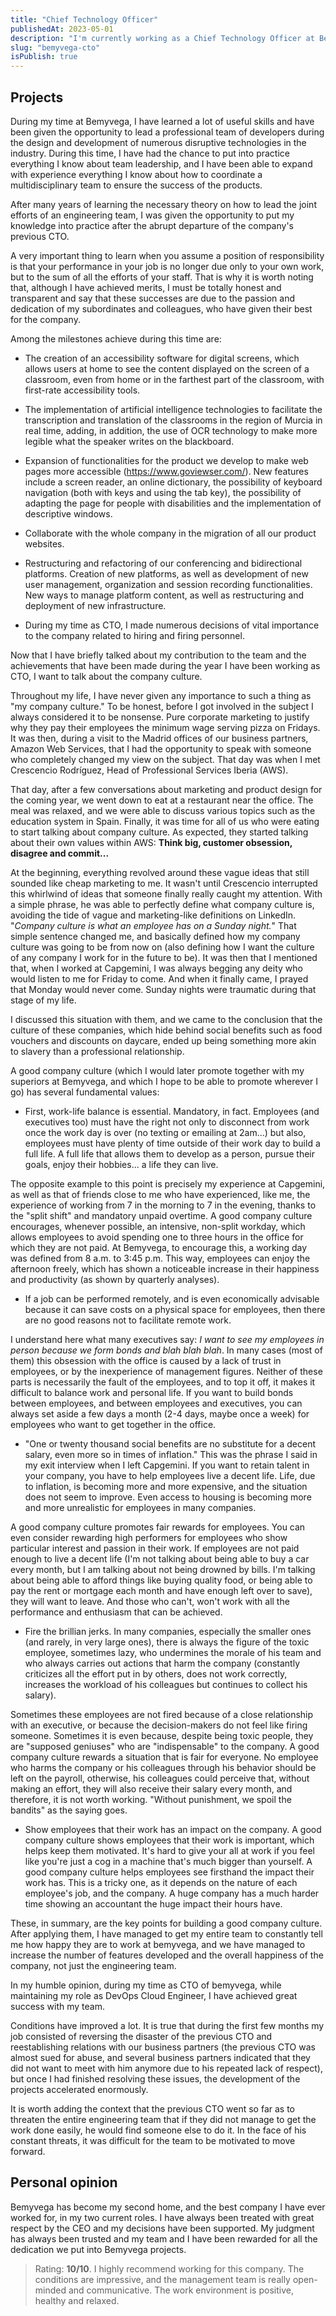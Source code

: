 ```yaml
---
title: "Chief Technology Officer"
publishedAt: 2023-05-01
description: "I'm currently working as a Chief Technology Officer at Bemyvega"
slug: "bemyvega-cto"
isPublish: true
---
```


## Projects

During my time at Bemyvega, I have learned a lot of useful skills and have been given the opportunity to lead a professional team of developers during the design and development of numerous disruptive technologies in the industry. During this time, I have had the chance to put into practice everything I know about team leadership, and I have been able to expand with experience everything I know about how to coordinate a multidisciplinary team to ensure the success of the products.

After many years of learning the necessary theory on how to lead the joint efforts of an engineering team, I was given the opportunity to put my knowledge into practice after the abrupt departure of the company's previous CTO.

A very important thing to learn when you assume a position of responsibility is that your performance in your job is no longer due only to your own work, but to the sum of all the efforts of your staff. That is why it is worth noting that, although I have achieved merits, I must be totally honest and transparent and say that these successes are due to the passion and dedication of my subordinates and colleagues, who have given their best for the company.

Among the milestones achieve during this time are:

- The creation of an accessibility software for digital screens, which allows users at home to see the content displayed on the screen of a classroom, even from home or in the farthest part of the classroom, with first-rate accessibility tools.

- The implementation of artificial intelligence technologies to facilitate the transcription and translation of the classrooms in the region of Murcia in real time, adding, in addition, the use of OCR technology to make more legible what the speaker writes on the blackboard.

- Expansion of functionalities for the product we develop to make web pages more accessible (https://www.goviewser.com/). New features include a screen reader, an online dictionary, the possibility of keyboard navigation (both with keys and using the tab key), the possibility of adapting the page for people with disabilities and the implementation of descriptive windows.

- Collaborate with the whole company in the migration of all our product websites.

- Restructuring and refactoring of our conferencing and bidirectional platforms. Creation of new platforms, as well as development of new user management, organization and session recording functionalities. New ways to manage platform content, as well as restructuring and deployment of new infrastructure.

- During my time as CTO, I made numerous decisions of vital importance to the company related to hiring and firing personnel.

Now that I have briefly talked about my contribution to the team and the achievements that have been made during the year I have been working as CTO, I want to talk about the company culture.

Throughout my life, I have never given any importance to such a thing as "my company culture." To be honest, before I got involved in the subject I always considered it to be nonsense. Pure corporate marketing to justify why they pay their employees the minimum wage serving pizza on Fridays. It was then, during a visit to the Madrid offices of our business partners, Amazon Web Services, that I had the opportunity to speak with someone who completely changed my view on the subject. That day was when I met Crescencio Rodríguez, Head of Professional Services Iberia (AWS).

That day, after a few conversations about marketing and product design for the coming year, we went down to eat at a restaurant near the office. The meal was relaxed, and we were able to discuss various topics such as the education system in Spain. Finally, it was time for all of us who were eating to start talking about company culture. As expected, they started talking about their own values within AWS: **Think big, customer obsession, disagree and commit...**

At the beginning, everything revolved around these vague ideas that still sounded like cheap marketing to me. It wasn't until Crescencio interrupted this whirlwind of ideas that someone finally really caught my attention. With a simple phrase, he was able to perfectly define what company culture is, avoiding the tide of vague and marketing-like definitions on LinkedIn. "_Company culture is what an employee has on a Sunday night._" That simple sentence changed me, and basically defined how my company culture was going to be from now on (also defining how I want the culture of any company I work for in the future to be). It was then that I mentioned that, when I worked at Capgemini, I was always begging any deity who would listen to me for Friday to come. And when it finally came, I prayed that Monday would never come. Sunday nights were traumatic during that stage of my life.

I discussed this situation with them, and we came to the conclusion that the culture of these companies, which hide behind social benefits such as food vouchers and discounts on daycare, ended up being something more akin to slavery than a professional relationship.

A good company culture (which I would later promote together with my superiors at Bemyvega, and which I hope to be able to promote wherever I go) has several fundamental values:

- First, work-life balance is essential. Mandatory, in fact. Employees (and executives too) must have the right not only to disconnect from work once the work day is over (no texting or emailing at 2am...) but also, employees must have plenty of time outside of their work day to build a full life. A full life that allows them to develop as a person, pursue their goals, enjoy their hobbies... a life they can live.

The opposite example to this point is precisely my experience at Capgemini, as well as that of friends close to me who have experienced, like me, the experience of working from 7 in the morning to 7 in the evening, thanks to the "split shift" and mandatory unpaid overtime. A good company culture encourages, whenever possible, an intensive, non-split workday, which allows employees to avoid spending one to three hours in the office for which they are not paid. At Bemyvega, to encourage this, a working day was defined from 8 a.m. to 3:45 p.m. This way, employees can enjoy the afternoon freely, which has shown a noticeable increase in their happiness and productivity (as shown by quarterly analyses).

- If a job can be performed remotely, and is even economically advisable because it can save costs on a physical space for employees, then there are no good reasons not to facilitate remote work.

I understand here what many executives say: _I want to see my employees in person because we form bonds and blah blah blah_. In many cases (most of them) this obsession with the office is caused by a lack of trust in employees, or by the inexperience of management figures. Neither of these parts is necessarily the fault of the employees, and to top it off, it makes it difficult to balance work and personal life. If you want to build bonds between employees, and between employees and executives, you can always set aside a few days a month (2-4 days, maybe once a week) for employees who want to get together in the office.

- "One or twenty thousand social benefits are no substitute for a decent salary, even more so in times of inflation." This was the phrase I said in my exit interview when I left Capgemini. If you want to retain talent in your company, you have to help employees live a decent life. Life, due to inflation, is becoming more and more expensive, and the situation does not seem to improve. Even access to housing is becoming more and more unrealistic for employees in many companies.

A good company culture promotes fair rewards for employees. You can even consider rewarding high performers for employees who show particular interest and passion in their work. If employees are not paid enough to live a decent life (I'm not talking about being able to buy a car every month, but I am talking about not being drowned by bills. I'm talking about being able to afford things like buying quality food, or being able to pay the rent or mortgage each month and have enough left over to save), they will want to leave. And those who can't, won't work with all the performance and enthusiasm that can be achieved.

- Fire the brillian jerks. In many companies, especially the smaller ones (and rarely, in very large ones), there is always the figure of the toxic employee, sometimes lazy, who undermines the morale of his team and who always carries out actions that harm the company (constantly criticizes all the effort put in by others, does not work correctly, increases the workload of his colleagues but continues to collect his salary).

Sometimes these employees are not fired because of a close relationship with an executive, or because the decision-makers do not feel like firing someone. Sometimes it is even because, despite being toxic people, they are "supposed geniuses" who are "indispensable" to the company. A good company culture rewards a situation that is fair for everyone. No employee who harms the company or his colleagues through his behavior should be left on the payroll, otherwise, his colleagues could perceive that, without making an effort, they will also receive their salary every month, and therefore, it is not worth working. "Without punishment, we spoil the bandits" as the saying goes.

- Show employees that their work has an impact on the company. A good company culture shows employees that their work is important, which helps keep them motivated. It's hard to give your all at work if you feel like you're just a cog in a machine that's much bigger than yourself. A good company culture helps employees see firsthand the impact their work has. This is a tricky one, as it depends on the nature of each employee's job, and the company. A huge company has a much harder time showing an accountant the huge impact their hours have.

These, in summary, are the key points for building a good company culture. After applying them, I have managed to get my entire team to constantly tell me how happy they are to work at bemyvega, and we have managed to increase the number of features developed and the overall happiness of the company, not just the engineering team.

In my humble opinion, during my time as CTO of bemyvega, while maintaining my role as DevOps Cloud Engineer, I have achieved great success with my team.

Conditions have improved a lot. It is true that during the first few months my job consisted of reversing the disaster of the previous CTO and reestablishing relations with our business partners (the previous CTO was almost sued for abuse, and several business partners indicated that they did not want to meet with him anymore due to his repeated lack of respect), but once I had finished resolving these issues, the development of the projects accelerated enormously.

It is worth adding the context that the previous CTO went so far as to threaten the entire engineering team that if they did not manage to get the work done easily, he would find someone else to do it. In the face of his constant threats, it was difficult for the team to be motivated to move forward.

## Personal opinion

Bemyvega has become my second home, and the best company I have ever worked for, in my two current roles. I have always been treated with great respect by the CEO and my decisions have been supported. My judgment has always been trusted and my team and I have been rewarded for all the dedication we put into Bemyvega projects.

> Rating: **10/10**. I highly recommend working for this company. The conditions are impressive, and the management team is really open-minded and communicative. The work environment is positive, healthy and relaxed.

[https://www.goviewser.com/]: https://www.goviewser.com/
